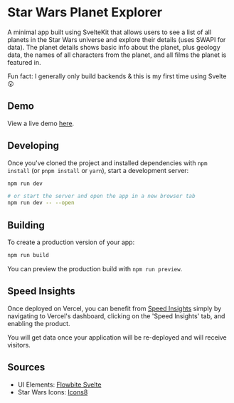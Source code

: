 # Star Wars Planet Explorer

A minimal app built using SvelteKit that allows users to see a list of all planets in the Star Wars universe and explore their details (uses SWAPI for data). The planet details shows basic info about the planet, plus geology data, the names of all characters from the planet, and all films the planet is featured in.

Fun fact: I generally only build backends & this is my first time using Svelte 😮

## Demo

View a live demo [here](https://planet-explorer-gray.vercel.app).

## Developing

Once you've cloned the project and installed dependencies with `npm install` (or `pnpm install` or `yarn`), start a development server:

```bash
npm run dev

# or start the server and open the app in a new browser tab
npm run dev -- --open
```

## Building

To create a production version of your app:

```bash
npm run build
```

You can preview the production build with `npm run preview`.

## Speed Insights

Once deployed on Vercel, you can benefit from [Speed Insights](https://vercel.com/docs/concepts/speed-insights) simply by navigating to Vercel's dashboard, clicking on the 'Speed Insights' tab, and enabling the product.

You will get data once your application will be re-deployed and will receive visitors.

## Sources

* UI Elements: [Flowbite Svelte](https://flowbite-svelte.com)
* Star Wars Icons: [Icons8](https://icons8.com/icons/set/star-wars)
